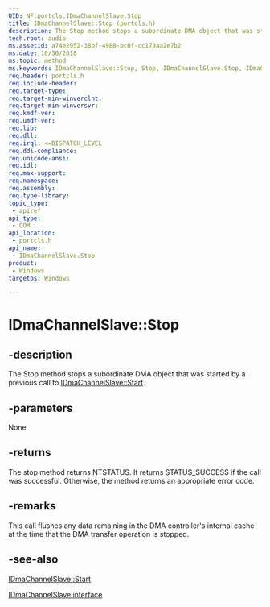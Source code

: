```yaml
---
UID: NF:portcls.IDmaChannelSlave.Stop
title: IDmaChannelSlave::Stop (portcls.h)
description: The Stop method stops a subordinate DMA object that was started by a previous call to IDmaChannelSlave::Start
tech.root: audio
ms.assetid: a74e2952-38bf-4980-bc0f-cc170aa2e7b2
ms.date: 10/30/2018 
ms.topic: method
ms.keywords: IDmaChannelSlave::Stop, Stop, IDmaChannelSlave.Stop, IDmaChannelSlave::Stop, IDmaChannelSlave.Stop
req.header: portcls.h
req.include-header:
req.target-type:
req.target-min-winverclnt:
req.target-min-winversvr:
req.kmdf-ver:
req.umdf-ver:
req.lib:
req.dll:
req.irql: <=DISPATCH_LEVEL
req.ddi-compliance:
req.unicode-ansi:
req.idl:
req.max-support:
req.namespace:
req.assembly:
req.type-library: 
topic_type: 
 - apiref
api_type: 
 - COM
api_location: 
 - portcls.h
api_name: 
 - IDmaChannelSlave.Stop
product: 
 - Windows
targetos: Windows

---
```


# IDmaChannelSlave::Stop


## -description

The Stop method stops a subordinate DMA object that was started by a previous call to [IDmaChannelSlave::Start](nf-portcls-idmachannelslave-start).

## -parameters

None

## -returns
The stop method returns NTSTATUS.  It returns STATUS_SUCCESS if the call was successful. Otherwise, the method returns an appropriate error code.

## -remarks
This call flushes any data remaining in the DMA controller's internal cache at the time that the DMA transfer operation is stopped.

## -see-also

[IDmaChannelSlave::Start](nf-portcls-idmachannelslave-start)

[IDmaChannelSlave interface](nn-portcls-idmachannelslave.md)
